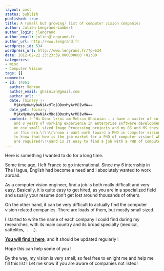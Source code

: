 ```yaml
---
layout: post
status: publish
published: true
title: A (small but growing) list of computer vision companies
author: Julien Lengrand-Lambert
author_login: jlengrand
author_email: julien@lengrand.fr
author_url: http://www.lengrand.fr
wordpress_id: 534
wordpress_url: http://www.lengrand.fr/?p=534
date: 2012-02-22 23:23:39.000000000 +01:00
categories:
- misc
- Computer Vision
tags: []
comments:
- id: 14061
  author: Mehran
  author_email: ghainian@gmail.com
  author_url: ''
  date: !binary |-
    MjAxMy0wNy0wNiAxMTo1ODoxMyArMDIwMA==
  date_gmt: !binary |-
    MjAxMy0wNy0wNiAxMDo1ODoxMyArMDIwMA==
  content: ! "Hi Dear \r\ni am Mehran Ghainian . i have a master of software engineering
    and 8 years of working experience in enterprise software development.i have worked
    on one small sized Image Processing projects and my BS and MS thesis are both
    in this era.\r\n\r\nnow i want work toward a PHD in computer vision. and i want
    to know that how is the job market for a PHD of computer vision? which skills
    are required?\r\nand is it easy to find a job with a PHD of Computer vision?\r\nthanks"
---
```

Here is something I wanted to do for a long time.

Some time ago, I left France to go international. Since my 6 internship in The Hague, English had become a need and I absolutely wanted to work abroad.

As a computer vision engineer, find a job is both really difficult and very easy. Basically, it is quite easy to get hired, as you are in a specialized field and usually your resume don't get lost around thousands of others.

On the other hand, it can be very difficult to actually find the computer vision related companies. There are loads of them, but mostly small sized.

I started to write the name of each company I could find during my researches, with its main country and its broad specialty (medical, sattelites,  .  . .).

<strong><a title="Computer Vision companies" href="http://www.lengrand.fr/computer-vision-companies/" target="_blank">You will find it here</a></strong>, and It should be updated regularly !

Hope this can help some of you !

By the way, my vision is very small; so feel free to enlight me and help me fill this list ! Let me know if you are aware of companies not listed!
